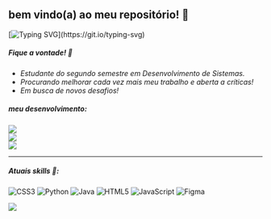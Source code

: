 ## bem vindo(a) ao meu repositório! 🔮

[![Typing SVG](https://readme-typing-svg.demolab.com?font=Fira+Code&pause=1000&color=733DF7&center=true&vCenter=true&width=435&lines=Hello!+i'm+nico!)](https://git.io/typing-svg)

##### Fique a vontade! 👾
- _Estudante do segundo semestre em Desenvolvimento de Sistemas._<br/>
- _Procurando melhorar cada vez mais meu trabalho e aberta a críticas!_<br/>
- _Em busca de novos desafios!_<br/>


##### meu desenvolvimento:

![](https://github-readme-stats.vercel.app/api?username=nicanico&theme=nightowl&hide_border=false&include_all_commits=false&count_private=false)<br/>
![](https://github-readme-streak-stats.herokuapp.com/?user=nicanico&theme=nightowl&hide_border=false)<br/>
![](https://github-readme-stats.vercel.app/api/top-langs/?username=nicanico&theme=nightowl&hide_border=false&include_all_commits=false&count_private=false&layout=compact)

---

  
##### Atuais skills 💜:
![CSS3](https://img.shields.io/badge/css3-%231572B6.svg?style=for-the-badge&logo=css3&logoColor=white) ![Python](https://img.shields.io/badge/python-3670A0?style=for-the-badge&logo=python&logoColor=ffdd54) ![Java](https://img.shields.io/badge/java-%23ED8B00.svg?style=for-the-badge&logo=java&logoColor=white) ![HTML5](https://img.shields.io/badge/html5-%23E34F26.svg?style=for-the-badge&logo=html5&logoColor=white) ![JavaScript](https://img.shields.io/badge/javascript-%23323330.svg?style=for-the-badge&logo=javascript&logoColor=%23F7DF1E) 	![Figma](https://img.shields.io/badge/figma-%23F24E1E.svg?style=for-the-badge&logo=figma&logoColor=white)
  
[![](https://visitcount.itsvg.in/api?id=nicanico&icon=9&color=8)](https://visitcount.itsvg.in)

<!-- Proudly created with GPRM ( https://gprm.itsvg.in ) -->

